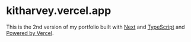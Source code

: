 # kitharvey.vercel.app

This is the 2nd version of my portfolio built with [Next](./nextjs.svg) and [TypeScript](./ts.svg) and [Powered by Vercel](./powered-by-vercel.svg).